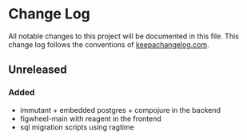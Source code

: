 # Change Log
All notable changes to this project will be documented in this file. This change log follows the conventions of [keepachangelog.com](http://keepachangelog.com/).

## Unreleased
### Added
- immutant + embedded postgres + compojure in the backend
- figwheel-main with reagent in the frontend
- sql migration scripts using ragtime

[Unreleased]: https://github.com/grmble/ifskel/compare/0.1.1...HEAD
[0.1.1]: https://github.com/grmble/ifskel/compare/0.1.0...0.1.1
